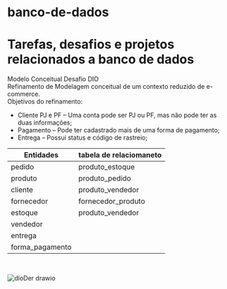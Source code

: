 # banco-de-dados
# Tarefas, desafios e projetos relacionados a banco de dados <br />

Modelo Conceitual Desafio DIO <br />
Refinamento de Modelagem conceitual de um contexto reduzido de e-commerce. <br />
Objetivos do refinamento:
* Cliente PJ e PF – Uma conta pode ser PJ ou PF, mas não pode ter as duas informações; <br />
* Pagamento – Pode ter cadastrado mais de uma forma de pagamento;<br />
* Entrega – Possui status e código de rastreio;<br />

| Entidades  | tabela de relaciomaneto
| ------------- | ------------- |
| pedido  | produto_estoque |
| produto  | produto_pedido |
| cliente  | produto_vendedor |
| fornecedor  | fornecedor_produto |
| estoque  | produto_vendedor |
| vendedor  |
| entrega  |
| forma_pagamento  |
<br />

![dioDer drawio](https://user-images.githubusercontent.com/105323660/190936725-275770b7-6b31-45f0-a5eb-a932a20b48e6.png)
